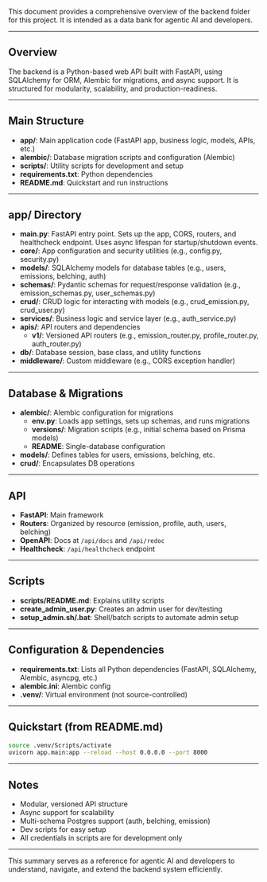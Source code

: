 This document provides a comprehensive overview of the backend folder for this project. It is intended as a data bank for agentic AI and developers.

---

## Overview

The backend is a Python-based web API built with FastAPI, using SQLAlchemy for ORM, Alembic for migrations, and async support. It is structured for modularity, scalability, and production-readiness.

---

## Main Structure

- **app/**: Main application code (FastAPI app, business logic, models, APIs, etc.)
- **alembic/**: Database migration scripts and configuration (Alembic)
- **scripts/**: Utility scripts for development and setup
- **requirements.txt**: Python dependencies
- **README.md**: Quickstart and run instructions

---

## app/ Directory

- **main.py**: FastAPI entry point. Sets up the app, CORS, routers, and healthcheck endpoint. Uses async lifespan for startup/shutdown events.
- **core/**: App configuration and security utilities (e.g., config.py, security.py)
- **models/**: SQLAlchemy models for database tables (e.g., users, emissions, belching, auth)
- **schemas/**: Pydantic schemas for request/response validation (e.g., emission_schemas.py, user_schemas.py)
- **crud/**: CRUD logic for interacting with models (e.g., crud_emission.py, crud_user.py)
- **services/**: Business logic and service layer (e.g., auth_service.py)
- **apis/**: API routers and dependencies
  - **v1/**: Versioned API routers (e.g., emission_router.py, profile_router.py, auth_router.py)
- **db/**: Database session, base class, and utility functions
- **middleware/**: Custom middleware (e.g., CORS exception handler)

---

## Database & Migrations

- **alembic/**: Alembic configuration for migrations
  - **env.py**: Loads app settings, sets up schemas, and runs migrations
  - **versions/**: Migration scripts (e.g., initial schema based on Prisma models)
  - **README**: Single-database configuration
- **models/**: Defines tables for users, emissions, belching, etc.
- **crud/**: Encapsulates DB operations

---

## API

- **FastAPI**: Main framework
- **Routers**: Organized by resource (emission, profile, auth, users, belching)
- **OpenAPI**: Docs at `/api/docs` and `/api/redoc`
- **Healthcheck**: `/api/healthcheck` endpoint

---

## Scripts

- **scripts/README.md**: Explains utility scripts
- **create_admin_user.py**: Creates an admin user for dev/testing
- **setup_admin.sh/.bat**: Shell/batch scripts to automate admin setup

---

## Configuration & Dependencies

- **requirements.txt**: Lists all Python dependencies (FastAPI, SQLAlchemy, Alembic, asyncpg, etc.)
- **alembic.ini**: Alembic config
- **.venv/**: Virtual environment (not source-controlled)

---

## Quickstart (from README.md)

```bash
source .venv/Scripts/activate
uvicorn app.main:app --reload --host 0.0.0.0 --port 8000
```

---

## Notes

- Modular, versioned API structure
- Async support for scalability
- Multi-schema Postgres support (auth, belching, emission)
- Dev scripts for easy setup
- All credentials in scripts are for development only

---

This summary serves as a reference for agentic AI and developers to understand, navigate, and extend the backend system efficiently.
